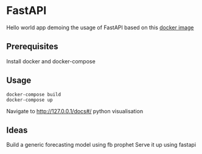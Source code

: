 # FastAPI

Hello world app demoing the usage of FastAPI based on this [docker image](https://github.com/tiangolo/uvicorn-gunicorn-fastapi-docker)

## Prerequisites


Install docker and docker-compose


## Usage

```
docker-compose build
docker-compose up
```
Navigate to http://127.0.0.1/docs#/
python visualisation

## Ideas

Build a generic forecasting model using fb prophet
Serve it up using fastapi
